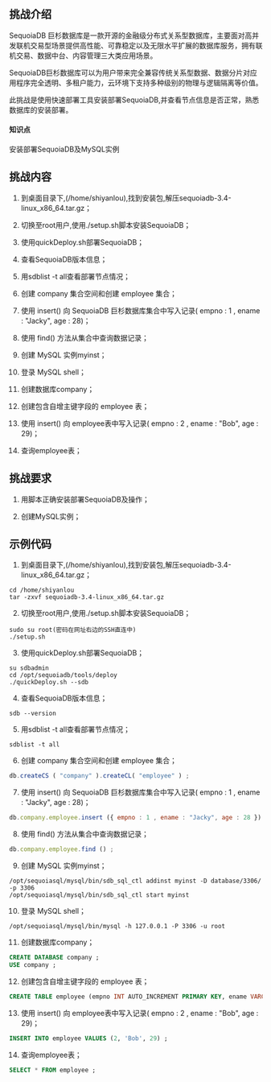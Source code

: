 ## 挑战介绍

SequoiaDB 巨杉数据库是一款开源的金融级分布式关系型数据库，主要面对高并发联机交易型场景提供高性能、可靠稳定以及无限水平扩展的数据库服务，拥有联机交易、数据中台、内容管理三大类应用场景。

SequoiaDB巨杉数据库可以为用户带来完全兼容传统关系型数据、数据分片对应用程序完全透明、多租户能力，云环境下支持多种级别的物理与逻辑隔离等价值。

此挑战是使用快速部署工具安装部署SequoiaDB,并查看节点信息是否正常，熟悉数据库的安装部署。

#### 知识点

安装部署SequoiaDB及MySQL实例

## 挑战内容

1) 到桌面目录下,(/home/shiyanlou),找到安装包,解压sequoiadb-3.4-linux_x86_64.tar.gz；

2) 切换至root用户,使用./setup.sh脚本安装SequoiaDB；

3) 使用quickDeploy.sh部署SequoiaDB；

4) 查看SequoiaDB版本信息；

5) 用sdblist -t all查看部署节点情况；

6) 创建 company 集合空间和创建 employee 集合；

7) 使用 insert() 向 SequoiaDB 巨杉数据库集合中写入记录( empno : 1 , ename : "Jacky", age : 28)；

8) 使用 find() 方法从集合中查询数据记录；

9) 创建 MySQL 实例myinst；

10) 登录 MySQL shell；

11) 创建数据库company；

12) 创建包含自增主键字段的 employee 表；

13) 使用 insert() 向 employee表中写入记录( empno : 2 , ename : "Bob", age : 29)；

14) 查询employee表；

## 挑战要求

1) 用脚本正确安装部署SequoiaDB及操作；

2) 创建MySQL实例；

## 示例代码

1) 到桌面目录下,(/home/shiyanlou),找到安装包,解压sequoiadb-3.4-linux_x86_64.tar.gz；
```shell
cd /home/shiyanlou
tar -zxvf sequoiadb-3.4-linux_x86_64.tar.gz
```

2) 切换至root用户,使用./setup.sh脚本安装SequoiaDB；
```shell
sudo su root(密码在网址右边的SSH直连中) 
./setup.sh
```

3) 使用quickDeploy.sh部署SequoiaDB；
```shell
su sdbadmin
cd /opt/sequoiadb/tools/deploy
./quickDeploy.sh --sdb
```

4) 查看SequoiaDB版本信息；
```shell
sdb --version
```

5) 用sdblist -t all查看部署节点情况；
```shell
sdblist -t all
```

6) 创建 company 集合空间和创建 employee 集合；
```javascript
db.createCS ( "company" ).createCL( "employee" ) ;
```

7) 使用 insert() 向 SequoiaDB 巨杉数据库集合中写入记录( empno : 1 , ename : "Jacky", age : 28)；
```javascript
db.company.employee.insert ({ empno : 1 , ename : "Jacky", age : 28 }) ;
```

8) 使用 find() 方法从集合中查询数据记录；
```javascript
db.company.employee.find () ;
```

9) 创建 MySQL 实例myinst；
```shell
/opt/sequoiasql/mysql/bin/sdb_sql_ctl addinst myinst -D database/3306/ -p 3306
/opt/sequoiasql/mysql/bin/sdb_sql_ctl start myinst 
```

10) 登录 MySQL shell；
```shell
/opt/sequoiasql/mysql/bin/mysql -h 127.0.0.1 -P 3306 -u root
```

11) 创建数据库company；
```sql
CREATE DATABASE company ;
USE company ;
```

12) 创建包含自增主键字段的 employee 表；
```sql
CREATE TABLE employee (empno INT AUTO_INCREMENT PRIMARY KEY, ename VARCHAR(128), age INT) ;
```

13) 使用 insert() 向 employee表中写入记录( empno : 2 , ename : "Bob", age : 29)；
```sql
INSERT INTO employee VALUES (2, 'Bob', 29) ;
```

14) 查询employee表；
```sql
SELECT * FROM employee ;
```
